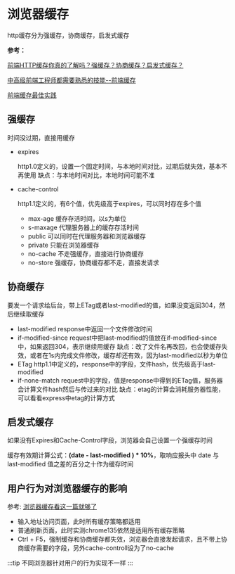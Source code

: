 # 浏览器缓存
http缓存分为强缓存，协商缓存，启发式缓存

**参考：**

[前端HTTP缓存你真的了解吗？强缓存？协商缓存？启发式缓存？](https://juejin.cn/post/7264597522030329910)

[中高级前端工程师都需要熟悉的技能--前端缓存](https://juejin.cn/post/7127194919235485733?searchId=20230812142201BC2BE92568F2609E2CBD)

[前端缓存最佳实践](https://juejin.cn/post/6844903737538920462?searchId=202308121418561A92224BBAF70A9DF0EC)

## 强缓存
时间没过期，直接用缓存
- expires 

  http1.0定义的，设置一个固定时间，与本地时间对比，过期后就失效，基本不再使用
  缺点：与本地时间对比，本地时间可能不准
- cache-control

  http1.1定义的，有6个值，优先级高于expires，可以同时存在多个值
  - max-age
    缓存存活时间，以s为单位
  - s-maxage
    代理服务器上的缓存存活时间
  - public
    可以同时在代理服务器和浏览器缓存
  - private
    只能在浏览器缓存
  - no-cache
    不走强缓存，直接进行协商缓存
  - no-store
    强缓存，协商缓存都不走，直接发请求

## 协商缓存
要发一个请求给后台，带上ETag或者last-modified的值，如果没变返回304，然后继续取缓存
- last-modified
  response中返回一个文件修改时间
- if-modified-since
  request中把last-modified的值放在if-modified-since中，如果返回304，表示继续用缓存
  缺点：改了文件名再改回，也会使缓存失效，或者在1s内完成文件修改，缓存却还有效，因为last-modified以秒为单位
- ETag 
  http1.1中定义的，response中的字段，文件hash，优先级高于last-modified
- if-none-match
  request中的字段，值是response中得到的ETag值，服务器会计算文件hash然后与传过来的对比
  缺点：etag的计算会消耗服务器性能，可以看看express中etag的计算方式

## 启发式缓存
如果没有Expires和Cache-Control字段，浏览器会自己设置一个强缓存时间

缓存有效期计算公式：**(date - last-modified ) * 10%**，取响应报头中 date 与 last-modified 值之差的百分之十作为缓存时间

## 用户行为对浏览器缓存的影响
参考: [浏览器缓存看这一篇就够了](https://mp.weixin.qq.com/s?__biz=MzAwOTQ4MzY1Nw==&mid=2247487868&idx=2&sn=6f0586d726cb8f1352b55cd70c8e4089&chksm=9a5cc58f1604c9c5c5b617f074b15b6cdb80d99c15b66ea843099bf406c0c98390e70987f9b5#rd)

- 输入地址访问页面，此时所有缓存策略都适用
- 普通刷新页面，此时实测chrome135依然是适用所有缓存策略
- Ctrl + F5，强制缓存和协商缓存都失效，浏览器会直接发起请求，且不带上协商缓存需要的字段，另外cache-controll设为了no-cache

:::tip
不同浏览器针对用户的行为实现不一样
:::
  